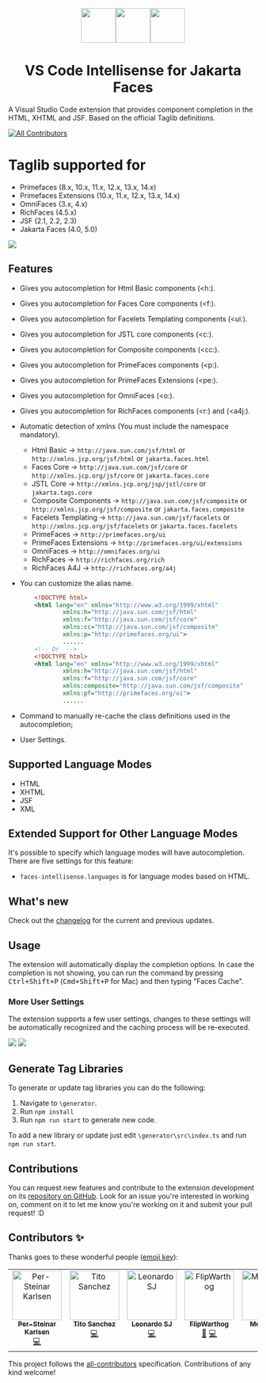 <div align="center">
<img src="https://raw.githubusercontent.com/primefaces-extensions/faces-intellisense/main/images/jakarta.png" height="70"><img src="https://raw.githubusercontent.com/primefaces-extensions/faces-intellisense/main/images/plus-sign.png" height="70" ><img src="https://raw.githubusercontent.com/primefaces-extensions/faces-intellisense/main/images/vscode.png" height="70" >

# VS Code Intellisense for Jakarta Faces
</div>

A Visual Studio Code extension that provides component completion in the HTML, XHTML and JSF. Based on the official Taglib definitions.

<!-- ALL-CONTRIBUTORS-BADGE:START - Do not remove or modify this section -->
[![All Contributors](https://img.shields.io/badge/all_contributors-5-orange.svg?style=flat-square)](#contributors-)
<!-- ALL-CONTRIBUTORS-BADGE:END -->

# Taglib supported for
* Primefaces (8.x, 10.x, 11.x, 12.x, 13.x, 14.x)
* Primefaces Extensions (10.x, 11.x, 12.x, 13.x, 14.x)
* OmniFaces (3.x, 4.x)
* RichFaces (4.5.x)
* JSF (2.1, 2.2, 2.3)
* Jakarta Faces (4.0, 5.0)


![](https://raw.githubusercontent.com/primefaces-extensions/faces-intellisense/main/images/demo-animated.gif)

## Features
* Gives you autocompletion for Html Basic components (<h:).
* Gives you autocompletion for Faces Core components (<f:).
* Gives you autocompletion for Facelets Templating components (<ui:).
* Gives you autocompletion for JSTL core components (<c:).
* Gives you autocompletion for Composite components (<cc:).
* Gives you autocompletion for PrimeFaces components (<p:).
* Gives you autocompletion for PrimeFaces Extensions (<pe:).
* Gives you autocompletion for OmniFaces (<o:).
* Gives you autocompletion for RichFaces components (<r:) and (<a4j:).

* Automatic detection of xmlns (You must include the namespace mandatory).   
    * Html Basic -> `http://java.sun.com/jsf/html` or `http://xmlns.jcp.org/jsf/html` or `jakarta.faces.html`
    * Faces Core -> `http://java.sun.com/jsf/core` or `http://xmlns.jcp.org/jsf/core` or `jakarta.faces.core`
    * JSTL Core -> `http://xmlns.jcp.org/jsp/jstl/core` or `jakarta.tags.core`
    * Composite Components -> `http://java.sun.com/jsf/composite` or `http://xmlns.jcp.org/jsf/composite` or `jakarta.faces.composite`
    * Facelets Templating -> `http://java.sun.com/jsf/facelets` or `http://xmlns.jcp.org/jsf/facelets` or `jakarta.faces.facelets`
    * PrimeFaces -> `http://primefaces.org/ui`
    * PrimeFaces Extensions -> `http://primefaces.org/ui/extensions`
    * OmniFaces -> `http://omnifaces.org/ui`
    * RichFaces -> `http://richfaces.org/rich`
    * RichFaces A4J -> `http://richfaces.org/a4j`

* You can customize the alias name.
    ```xml
        <!DOCTYPE html>
        <html lang="en" xmlns="http://www.w3.org/1999/xhtml" 
                xmlns:h="http://java.sun.com/jsf/html"
                xmlns:f="http://java.sun.com/jsf/core" 
                xmlns:cc="http://java.sun.com/jsf/composite" 
                xmlns:p="http://primefaces.org/ui">
                ......
        <!-- Or  -->	
        <!DOCTYPE html>
        <html lang="en" xmlns="http://www.w3.org/1999/xhtml" 
                xmlns:h="http://java.sun.com/jsf/html"
                xmlns:f="http://java.sun.com/jsf/core" 
                xmlns:composite="http://java.sun.com/jsf/composite" 
                xmlns:pf="http://primefaces.org/ui">
                ......
    ```
* Command to manually re-cache the class definitions used in the autocompletion;
* User Settings.

## Supported Language Modes
* HTML
* XHTML
* JSF
* XML

## Extended Support for Other Language Modes

It's possible to specify which language modes will have autocompletion. There are five settings for this feature:
* `faces-intellisense.languages` is for language modes based on HTML.

## What's new

Check out the [changelog](https://github.com/primefaces-extensions/faces-intellisense/blob/main/CHANGELOG.md) for the current and previous updates.

## Usage
The extension will automatically display the completion options. In case the completion is not showing, you can run the command by pressing <kbd>Ctrl+Shift+P</kbd> (<kbd>Cmd+Shift+P</kbd> for Mac) and then typing "Faces Cache".

### More User Settings
The extension supports a few user settings, changes to these settings will be automatically recognized and the caching process will be re-executed.


![](https://raw.githubusercontent.com/primefaces-extensions/faces-intellisense/main/images/cache1-animated.gif)
![](https://raw.githubusercontent.com/primefaces-extensions/faces-intellisense/main/images/cache2-animated.gif)

## Generate Tag Libraries

To generate or update tag libraries you can do the following:

1. Navigate to `\generator`.
2. Run `npm install`
3. Run `npm run start` to generate new code.

To add a new library or update just edit `\generator\src\index.ts` and run `npm run start`.

## Contributions
You can request new features and contribute to the extension development on its [repository on GitHub](https://github.com/primefaces-extensions/faces-intellisense/issues). Look for an issue you're interested in working on, comment on it to let me know you're working on it and submit your pull request! :D

## Contributors ✨

Thanks goes to these wonderful people ([emoji key](https://allcontributors.org/docs/en/emoji-key)):

<!-- ALL-CONTRIBUTORS-LIST:START - Do not remove or modify this section -->
<!-- prettier-ignore-start -->
<!-- markdownlint-disable -->
<table>
  <tbody>
    <tr>
      <td align="center" valign="top" width="14.28%"><a href="https://github.com/per-steinar"><img src="https://avatars.githubusercontent.com/u/25014042?v=4?s=100" width="100px;" alt="Per-Steinar Karlsen"/><br /><sub><b>Per-Steinar Karlsen</b></sub></a><br /><a href="https://github.com/primefaces-extensions/faces-intellisense/commits?author=per-steinar" title="Code">💻</a></td>
      <td align="center" valign="top" width="14.28%"><a href="http://tmsanchezdev.blogspot.com/"><img src="https://avatars.githubusercontent.com/u/486370?v=4?s=100" width="100px;" alt="Tito Sanchez"/><br /><sub><b>Tito Sanchez</b></sub></a><br /><a href="https://github.com/primefaces-extensions/faces-intellisense/commits?author=tmsanchez" title="Code">💻</a></td>
      <td align="center" valign="top" width="14.28%"><a href="https://github.com/leosj29"><img src="https://avatars.githubusercontent.com/u/2030440?v=4?s=100" width="100px;" alt="Leonardo SJ"/><br /><sub><b>Leonardo SJ</b></sub></a><br /><a href="https://github.com/primefaces-extensions/faces-intellisense/commits?author=leosj29" title="Code">💻</a></td>
      <td align="center" valign="top" width="14.28%"><a href="https://github.com/FlipWarthog"><img src="https://avatars.githubusercontent.com/u/83613837?v=4?s=100" width="100px;" alt="FlipWarthog"/><br /><sub><b>FlipWarthog</b></sub></a><br /><a href="#maintenance-FlipWarthog" title="Maintenance">🚧</a> <a href="https://github.com/primefaces-extensions/faces-intellisense/commits?author=FlipWarthog" title="Code">💻</a></td>
      <td align="center" valign="top" width="14.28%"><a href="https://melloware.com"><img src="https://avatars.githubusercontent.com/u/4399574?v=4?s=100" width="100px;" alt="Melloware"/><br /><sub><b>Melloware</b></sub></a><br /><a href="https://github.com/primefaces-extensions/faces-intellisense/commits?author=melloware" title="Code">💻</a></td>
    </tr>
  </tbody>
</table>

<!-- markdownlint-restore -->
<!-- prettier-ignore-end -->

<!-- ALL-CONTRIBUTORS-LIST:END -->

This project follows the [all-contributors](https://github.com/all-contributors/all-contributors) specification. Contributions of any kind welcome!

